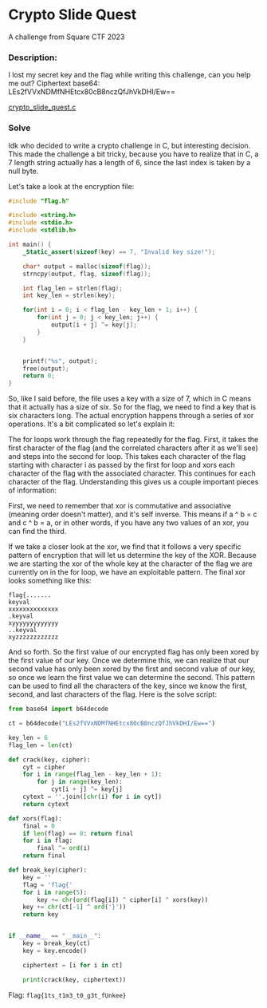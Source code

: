 # Crypto Slide Quest

A challenge from Square CTF 2023

### Description:

I lost my secret key and the flag while writing this challenge, can you help me out? Ciphertext base64: LEs2fVVxNDMfNHEtcx80cB8nczQfJhVkDHI/Ew==

[crypto_slide_quest.c](./crypto_slide_quest.c)

### Solve

Idk who decided to write a crypto challenge in C, but interesting decision. This made the challenge a bit tricky, because you have to realize that in C, a 7 length string actually has a length of 6, since the last index is taken by a null byte.

Let's take a look at the encryption file:

```c
#include "flag.h"

#include <string.h>
#include <stdio.h>
#include <stdlib.h>

int main() {
    _Static_assert(sizeof(key) == 7, "Invalid key size!");

    char* output = malloc(sizeof(flag));
    strncpy(output, flag, sizeof(flag));

    int flag_len = strlen(flag);
    int key_len = strlen(key);

    for(int i = 0; i < flag_len - key_len + 1; i++) {
        for(int j = 0; j < key_len; j++) {
            output[i + j] ^= key[j];
        }
    }


    printf("%s", output);
    free(output);
    return 0;
}

```

So, like I said before, the file uses a key with a size of 7, which in C means that it actually has a size of six. So for the flag, we need to find a key that is six characters long. The actual encryption happens through a series of xor operations. It's a bit complicated so let's explain it:

The for loops work through the flag repeatedly for the flag. First, it takes the first character of the flag (and the correlated characters after it as we'll see) and steps into the second for loop. This takes each character of the flag starting with character i as passed by the first for loop and xors each character of the flag with the associated character. This continues for each character of the flag. Understanding this gives us a couple important pieces of information:

First, we need to remember that xor is commutative and associative (meaning order doesn't matter), and it's self inverse. This means if a ^ b = c and c ^ b = a, or in other words, if you have any two values of an xor, you can find the third.

If we take a closer look at the xor, we find that it follows a very specific pattern of encryption that will let us determine the key of the XOR. Because we are starting the xor of the whole key at the character of the flag we are currently on in the for loop, we have an exploitable pattern. The final xor looks something like this:

```
flag{.......
keyval
xxxxxxxxxxxxxx
.keyval
xyyyyyyyyyyyyy
..keyval
xyzzzzzzzzzzzz
```
And so forth. So the first value of our encrypted flag has only been xored by the first value of our key. Once we determine this, we can realize that our second value has only been xored by the first and second value of our key, so once we learn the first value we can determine the second. This pattern can be used to find all the characters of the key, since we know the first, second, and last characters of the flag. Here is the solve script:

```py
from base64 import b64decode

ct = b64decode("LEs2fVVxNDMfNHEtcx80cB8nczQfJhVkDHI/Ew==")

key_len = 6
flag_len = len(ct)

def crack(key, cipher):
    cyt = cipher
    for i in range(flag_len - key_len + 1):
        for j in range(key_len):
            cyt[i + j] ^= key[j]
    cytext = ''.join([chr(i) for i in cyt])
    return cytext

def xors(flag):
    final = 0
    if len(flag) == 0: return final
    for i in flag:
        final ^= ord(i)
    return final

def break_key(cipher):
    key = ''
    flag = 'flag{'
    for i in range(5):
        key += chr(ord(flag[i]) ^ cipher[i] ^ xors(key))
    key += chr(ct[-1] ^ ord('}'))
    return key


if __name__ == "__main__":
    key = break_key(ct)
    key = key.encode()

    ciphertext = [i for i in ct]

    print(crack(key, ciphertext))
```

Flag: `flag{1ts_t1m3_t0_g3t_fUnkee}`